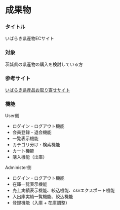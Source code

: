 # 成果物

### タイトル

いばらき県産物ECサイト

### 対象

茨城県の県産物の購入を検討している方

### 参考サイト

[いばらき県産品お取り寄せサイト](https://www.ibarakimeisan.com/)

### 機能

User側
- ログイン・ログアウト機能
- 会員登録・退会機能
- 一覧表示機能
- カテゴリ分け・検索機能
- カート機能
- 購入機能（出庫）

Administer側
- ログイン・ログアウト機能
- 在庫一覧表示機能
- 売上実績表示機能、絞込機能、csvエクスポート機能
- 入出庫実績一覧機能、絞込機能
- 登録機能（入庫 + 在庫調整）